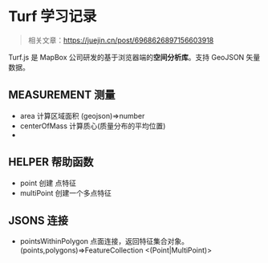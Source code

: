 # Turf 学习记录

> 相关文章：https://juejin.cn/post/6968626897156603918

Turf.js 是 MapBox 公司研发的基于浏览器端的**空间分析库**。支持 GeoJSON 矢量数据。

## MEASUREMENT 测量

- area 计算区域面积 (geojson)=>number
- centerOfMass 计算质心(质量分布的平均位置)
-

## HELPER 帮助函数

- point 创建 点特征
- multiPoint 创建一个多点特征

## JSONS 连接

- pointsWithinPolygon 点面连接，返回特征集合对象。(points,polygons)=>FeatureCollection <(Point|MultiPoint)>
